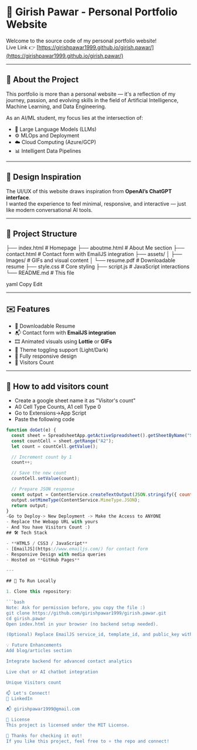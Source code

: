 # 🧠 Girish Pawar - Personal Portfolio Website

Welcome to the source code of my personal portfolio website!  
Live Link 👉 [https://girishpawar1999.github.io/girish.pawar/](https://girishpawar1999.github.io/girish.pawar/)

---

## 🚀 About the Project

This portfolio is more than a personal website — it's a reflection of my journey, passion, and evolving skills in the field of Artificial Intelligence, Machine Learning, and Data Engineering.

As an AI/ML student, my focus lies at the intersection of:  
- 🤖 Large Language Models (LLMs)  
- ⚙️ MLOps and Deployment  
- ☁️ Cloud Computing (Azure/GCP)  
- 📊 Intelligent Data Pipelines  

---

## 🎨 Design Inspiration

The UI/UX of this website draws inspiration from **OpenAI’s ChatGPT interface**.  
I wanted the experience to feel minimal, responsive, and interactive — just like modern conversational AI tools.

---

## 📁 Project Structure

├── index.html # Homepage
├── aboutme.html # About Me section
├── contact.html # Contact form with EmailJS integration
├── assets/
│ ├── Images/ # GIFs and visual content
│ └── resume.pdf # Downloadable resume
├── style.css # Core styling
├── script.js # JavaScript interactions
└── README.md # This file

yaml
Copy
Edit

---

## ✉️ Features

- 📄 Downloadable Resume  
- 📬 Contact form with **EmailJS integration**  
- 🎞️ Animated visuals using **Lottie** or **GIFs**  
- 🔄 Theme toggling support (Light/Dark)  
- 📱 Fully responsive design
- 📄 Visitors Count

---
## 📌 How to add visitors count
- Create a google sheet name it as "Visitor's count"
- A0 Cell Type Counts, A1 cell Type 0
- Go to Extensions->App Script
- Paste the following code
```javascript
function doGet(e) {
  const sheet = SpreadsheetApp.getActiveSpreadsheet().getSheetByName("Sheet1");
  const countCell = sheet.getRange("A2");
  let count = countCell.getValue();

  // Increment count by 1
  count++;

  // Save the new count
  countCell.setValue(count);

  // Prepare JSON response
  const output = ContentService.createTextOutput(JSON.stringify({ count: count }));
  output.setMimeType(ContentService.MimeType.JSON);
  return output;
}
-Go to Deploy-> New Deployment -> Make the Access to ANYONE
- Replace the Webapp URL with yours
- And You have Visitors Count :)
## 🛠️ Tech Stack

- **HTML5 / CSS3 / JavaScript**  
- [EmailJS](https://www.emailjs.com/) for contact form  
- Responsive Design with media queries  
- Hosted on **GitHub Pages**  

---

## 📌 To Run Locally

1. Clone this repository:

```bash
Note: Ask for permission before, you copy the file :)
git clone https://github.com/girishpawar1999/girish.pawar.git
cd girish.pawar
Open index.html in your browser (no backend setup needed).

(Optional) Replace EmailJS service_id, template_id, and public_key with your own credentials in the JavaScript file to activate the contact form.

💡 Future Enhancements
Add blog/articles section

Integrate backend for advanced contact analytics

Live chat or AI chatbot integration

Unique Visitors count

📫 Let's Connect!
💼 LinkedIn

📬 girishpawar1999@gmail.com

📝 License
This project is licensed under the MIT License.

👋 Thanks for checking it out!
If you like this project, feel free to ⭐ the repo and connect!
